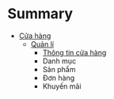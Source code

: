 # Summary

* [Cửa hàng](README.md)
  * [Quản lí](quan-li.md)
    * [Thông tin cửa hàng](quan-li/thong-tin-cua-hang.md)
    * Danh mục
    * Sản phẩm
    * Đơn hàng
    * Khuyến mãi

